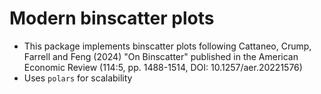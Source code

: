 # Modern binscatter plots

* This package implements binscatter plots following Cattaneo, Crump, Farrell and Feng (2024) "On Binscatter" published in the American Economic Review (114:5, pp. 1488-1514, DOI: 10.1257/aer.20221576) 
* Uses ``polars`` for scalability
